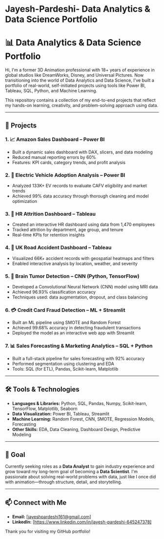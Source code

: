 # Jayesh-Pardeshi- Data Analytics & Data Science Portfolio

# 📊 Data Analytics & Data Science Portfolio

Hi, I'm a former 3D Animation professional with 18+ years of experience in global studios like DreamWorks, Disney, and Universal Pictures. Now transitioning into the world of Data Analytics and Data Science, I've built a portfolio of real-world, self-initiated projects using tools like Power BI, Tableau, SQL, Python, and Machine Learning.

This repository contains a collection of my end-to-end projects that reflect my hands-on learning, creativity, and problem-solving approach using data.

---

## 🚀 Projects

### 1. 📈 Amazon Sales Dashboard – Power BI
- Built a dynamic sales dashboard with DAX, slicers, and data modeling
- Reduced manual reporting errors by 60%
- Features: KPI cards, category trends, and profit analysis

### 2. 🔌 Electric Vehicle Adoption Analysis – Power BI
- Analyzed 133K+ EV records to evaluate CAFV eligibility and market trends
- Achieved 99% data accuracy through thorough cleaning and model optimization

### 3. 👥 HR Attrition Dashboard – Tableau
- Created an interactive HR dashboard using data from 1,470 employees
- Tracked attrition by department, age group, and tenure
- Real-time KPIs for retention insights

### 4. 🚗 UK Road Accident Dashboard – Tableau
- Visualized 66K+ accident records with geospatial heatmaps and filters
- Enabled interactive analysis by location, weather, and severity

### 5. 🧠 Brain Tumor Detection – CNN (Python, TensorFlow)
- Developed a Convolutional Neural Network (CNN) model using MRI data
- Achieved 96.93% classification accuracy
- Techniques used: data augmentation, dropout, and class balancing

### 6. 💳 Credit Card Fraud Detection – ML + Streamlit
- Built an ML pipeline using SMOTE and Random Forest
- Achieved 99.68% accuracy in detecting fraudulent transactions
- Deployed the model as an interactive web app with Streamlit

### 7. 📊 Sales Forecasting & Marketing Analytics – SQL + Python
- Built a full-stack pipeline for sales forecasting with 92% accuracy
- Performed segmentation using clustering and EDA
- Tools: SQL (for ETL), Pandas, Scikit-learn, Matplotlib

---

## 🛠 Tools & Technologies

- **Languages & Libraries:** Python, SQL, Pandas, Numpy, Scikit-learn, TensorFlow, Matplotlib, Seaborn
- **Data Visualization:** Power BI, Tableau, Streamlit
- **Machine Learning:** Random Forest, CNN, SMOTE, Regression Models, Forecasting
- **Other Skills:** EDA, Data Cleaning, Dashboard Design, Predictive Modeling

---

## 🎯 Goal

Currently seeking roles as a **Data Analyst** to gain industry experience and grow toward my long-term goal of becoming a **Data Scientist**. I'm passionate about solving real-world problems with data, just like I once did with animation—through structure, detail, and storytelling.

---

## 📫 Connect with Me

- **Email:** [jayeshpardeshi161@gmail.com]
- **LinkedIn:** [https://www.linkedin.com/in/jayesh-pardeshi-645247378]


Thank you for visiting my GitHub portfolio!

